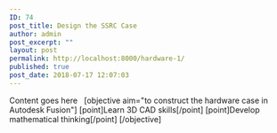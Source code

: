 ```yaml
---
ID: 74
post_title: Design the SSRC Case
author: admin
post_excerpt: ""
layout: post
permalink: http://localhost:8000/hardware-1/
published: true
post_date: 2018-07-17 12:07:03
---
```

Content goes here   [objective aim="to construct the hardware case in Autodesk Fusion"] [point]Learn 3D CAD skills[/point] [point]Develop mathematical thinking[/point] [/objective]